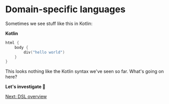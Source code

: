 # Domain-specific languages
Sometimes we see stuff like this in Kotlin:

**Kotlin**
```kotlin
html {
    body {
        div("hello world")
    }
}
```

This looks nothing like the Kotlin syntax we've seen so far. What's going on here?

**Let's investigate 🔎**

[Next: DSL overview](05-01-dsl-overview.md)
